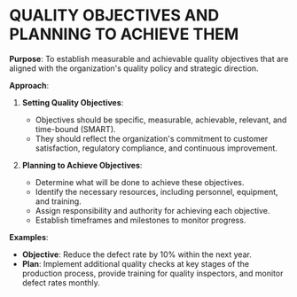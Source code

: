 # QUALITY OBJECTIVES AND PLANNING TO ACHIEVE THEM

**Purpose**: To establish measurable and achievable quality objectives that are aligned with the organization's quality policy and strategic direction.

**Approach**:

1. **Setting Quality Objectives**:

   * Objectives should be specific, measurable, achievable, relevant, and time-bound (SMART).
   * They should reflect the organization's commitment to customer satisfaction, regulatory compliance, and continuous improvement.

2. **Planning to Achieve Objectives**:

   * Determine what will be done to achieve these objectives.
   * Identify the necessary resources, including personnel, equipment, and training.
   * Assign responsibility and authority for achieving each objective.
   * Establish timeframes and milestones to monitor progress.

**Examples**:

   * **Objective**: Reduce the defect rate by 10% within the next year.
   * **Plan**: Implement additional quality checks at key stages of the production process, provide training for quality inspectors, and monitor defect rates monthly.
